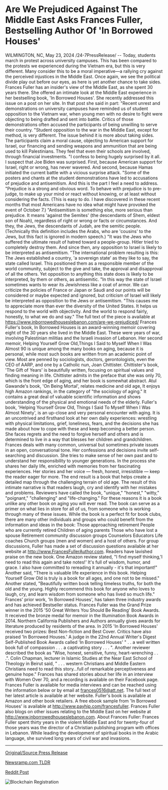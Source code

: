 # Are We Prejudiced Against The Middle East Asks Frances Fuller, Bestselling Author Of 'In Borrowed Houses'

WILMINGTON, NC, May 23, 2024 /24-7PressRelease/ -- Today, students march in protest across university campuses. This has been compared to the protests we experienced during the Vietnam era, but this is very different. Many consider this to be a moral imperative—a rallying cry against the perceived injustices in the Middle East. Once again, we see the political divide play out before our eyes, as here is yet another chance to take sides.  Frances Fuller has an insider's view of the Middle East, as she spent 30 years there. She offered an intimate look at the Middle East experience in her bestselling book, 'In Borrowed Houses'. She recently addressed this issue on a post on her site. In that post she said in part:  "Recent unrest and demonstrations on university campuses have reminded us of student opposition to the Vietnam war, when young men with no desire to fight were objecting to being drafted and sent into battle. Critics of those demonstrations often accused the participants of being unwilling to serve their country.  "Student opposition to the war in the Middle East, except for method, is very different. The issue behind it is more about taking sides. The participants claim a moral cause, objecting to American support for Israel, our financing and sending weapons and ammunition that are being used to kill Palestinians. They feel that even their schools are involved, through financial investments.  "I confess to being hugely surprised by it all. I suspect that Joe Biden was surprised. First, because American support for Israel, right or wrong, has never wavered. And second, because Hamas initiated the current battle with a vicious surprise attack.  "Some of the posters and chants at the student demonstrations have led to accusations of prejudice and antisemitism. And this is the part I feel a need to address.  "Prejudice is a strong and obvious word. To behave with prejudice is to pre-judge, to make up your mind or react without knowing, or at least without considering the facts. (This is easy to do. I have discovered in these recent months that most Americans have no idea what might have provoked the event of October 7.)  "Antisemitism is something else, more serious than prejudice. It means 'against the Semites' (the descendants of Shem, eldest son of Noah), regardless of right or wrong or facts or circumstances. And they, the Jews, the descendants of Judah, are the semitic people. (Technically this definition includes the Arabs, who are 'cousins' to the Jews, but this fact is ignored in modern speech.)  "It was the Jews who suffered the ultimate result of hatred toward a people-group. Hitler tried to completely destroy them. And since then, any opposition to Israel is likely to be interpreted as antisemitism.  "The international problem resulting is this: The Jews established a country, 'a sovereign state' as they like to say, the state called Israel. This positioned them as a responsible member of the world community, subject to the give and take, the approval and disapproval of all the others. Yet opposition to anything this state does is likely to be interpreted, by them or others, as antisemitic.  "In this way the state of Israel sometimes wants to wear its Jewishness like a coat of armor. We can criticize the policies of France or Japan or Saudi and our points will be considered or maybe expected and ignored, but criticism of Israel will likely be interpreted as opposition to the Jews or antisemitism.  "This causes me to appreciate more than ever the diversity of the United States. It helps us respond to the world with objectivity. And the world to respond fairly, honestly, to what we do and say."  The full text of the piece is available at https://www.inborrowedhouseslebanon.com/are-we-prejudiced/  Frances Fuller's book, In Borrowed Houses is an award-winning memoir covering eight of the 30 years she lived in the Middle East. These were years of war, involving Palestinian militias and the Israeli invasion of Lebanon.  Her second memoir, Helping Yourself Grow Old,Things I Said to Myself When I Was Almost 90 is unique among the many books on aging, because it is personal, while most such books are written from an academic point of view. Most are penned by sociologists, doctors, gerontologists, even the CEO of AARP, and one by a Catholic nun, Joan Chittister. Chittister's book, 'The Gift of Years' is beautifully written, focusing on spiritual values and finding meaning in life. Chittister admits in the preface that she was only 70, which is the front edge of aging, and her book is somewhat abstract.  Atul Gawande's book, 'On Being Mortal', relates medicine and old age, It enjoys high Amazon rankings, in the category of "the sociology of aging." It contains a great deal of valuable scientific information and shows understanding of the physical and emotional needs of the elderly.  Fuller's book, 'Helping Yourself Grow Old, Things I Said To Myself When I Was Almost Ninety', is an up-close and very personal encounter with aging. It is an uncontrived and firsthand look at her own daily experiences: wrestling with physical limitations, grief, loneliness, fears, and the decisions she has made about how to cope with these and keep becoming a better person. She faces regrets and the need to forgive herself and others and is determined to live in a way that blesses her children and grandchildren.  Frances deals with many common, universal but sometimes private issues in an open, conversational tone. Her confessions and decisions invite self-searching and discussion. She tries to make sense of her own past and to understand her responsibility to younger generations. In the process she shares her daily life, enriched with memories from her fascinating experiences. Her stories and her voice — fresh, honest, irresistible — keep the reader eager for more. The end result is a book that helps create a detailed map through the challenging terrain of old age.  The result of this intimate narrative is that readers laugh, cry and identify with her mistakes and problems. Reviewers have called the book, "unique," "honest," "witty," "poignant," "challenging" and "life-changing."  For these reasons it is a book unlike any other book on aging you will ever read. The book can serve as a primer on what lies in store for all of us, from someone who is working through many of these issues. While the book is a perfect fit for book clubs, there are many other individuals and groups who could benefit from the information and ideas in the book:  Those approaching retirement People who are currently retired Children of aging parents Those who have lost a spouse Retirement community discussion groups Counselors Educators Life coaches Church groups (men and women)  and a host of others. For group discussions, Fuller has made a set of discussion questions available at her website at http://www.FrancesFullerAuthor.com.  Readers have lavished praise on the new book. One Amazon review stated, "I find myself thinking,'I need to read this again and take notes!' It's full of wisdom, humor, and grace. I also have committed to rereading it annually - it's that important!" Another said, "There is valuable life experience in this book. Helping Yourself Grow Old is truly is a book for all ages, and one not to be missed." Another stated, "Beautifully written book telling timeless truths, for both the old and the young. Highly recommend this book for anyone who loves to laugh, cry, and learn wisdom from someone who has lived so much life."  Frances' prior work, 'In Borrowed Houses', has taken three industry awards and has achieved Bestseller status. Frances Fuller was the Grand Prize winner in the 2015 '50 Great Writers You Should Be Reading' Book Awards. It received the bronze medal for memoir in the Illumination Book Awards in 2014. Northern California Publishers and Authors annually gives awards for literature produced by residents of the area. In 2015 'In Borrowed Houses' received two prizes: Best Non-fiction and Best Cover.  Critics have also praised 'In Borrowed Houses.' A judge in the 22nd Annual Writer's Digest Self-Published Book Awards called 'In Borrowed Houses' " . . a well written book full of compassion . . . a captivating story . . . ". Another reviewer described the book as "Wise, honest, sensitive, funny, heart-wrenching . . .". Colin Chapman, lecturer in Islamic Studies at the Near East School of Theology in Beirut said, " . . . western Christians and Middle Eastern Christians need to read this story…full of remarkable perceptiveness and genuine hope."  Frances has shared stories about her life in an interview with Women Over 70, and a recording is available on their Facebook page.  Frances Fuller is available for media interviews and can be reached using the information below or by email at frances0516@att.net. The full text of her latest article is available at her website. Fuller's book is available at Amazon and other book retailers. A free ebook sample from 'In Borrowed Houses' is available at http://www.payhip.com/francesfuller. Frances Fuller also blogs on other issues relating to the Middle East on her website at http://www.inborrowedhouseslebanon.com.  About Frances Fuller:  Frances Fuller spent thirty years in the violent Middle East and for twenty-four of those years was the director of a Christian publishing program with offices in Lebanon. While leading the development of spiritual books in the Arabic language, she survived long years of civil war and invasions. 

---

[Original/Source Press Release](https://www.24-7pressrelease.com/press-release/511070/are-we-prejudiced-against-the-middle-east-asks-frances-fuller-bestselling-author-of-in-borrowed-houses)
                    

[Newsramp.com TLDR](None) 



[Reddit Post](https://www.reddit.com/r/newsramp/comments/1cymssw/frances_fuller_addresses_student_protests_in_the/) 



![Blockchain Registration](https://cdn.newsramp.app/24-7PressRelease/qrcode/245/23/rubym9PS.webp)